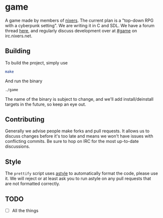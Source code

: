game
====

A game made by members of [nixers](http://nixers.net). The current plan is a
"top-down RPG with a cyberpunk setting". We are writing it in C and SDL. We
have a forum thread [here](http://nixers.net/showthread.php?tid=1621), and
regularly discuss development over at [#game](irc://irc.nixers.net/#game) on
irc.nixers.net.

Building
--------

To build the project, simply use

```Bash
make
```

And run the binary

```Bash
./game
```

The name of the binary is subject to change, and we'll add install/deinstall
targets in the future, so keep an eye out.

Contributing
------------

Generally we advise people make forks and pull requests. It allows us to
discuss changes before it's too late and means we won't have issues with conflicting commits. Be sure to
hop on IRC for the most up-to-date discussions.

Style
-----

The `prettify` script uses [astyle](http://astyle.sourceforge.net) to
automatically format the code, please use it. We will reject or at least ask
you to run astyle on any pull requests that are not formatted correctly.

TODO
----

- [ ] All the things
